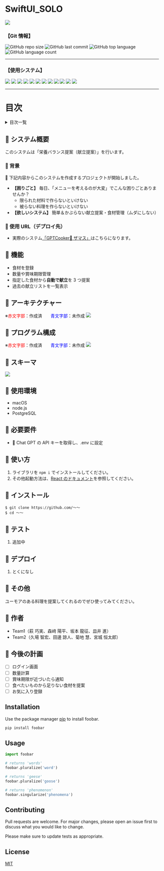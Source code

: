 # SwiftUI_SOLO

![](img/2023-06-05-01-40-06.png)

### 【Git 情報】

![GitHub repo size](https://img.shields.io/github/repo-size/SakamotoRyusei627/GreenfieldProject2)
![GitHub last commit](https://img.shields.io/github/last-commit/SakamotoRyusei627/GreenfieldProject2)
![GitHub top language](https://img.shields.io/github/languages/top/SakamotoRyusei627/GreenfieldProject2)
![GitHub language count](https://img.shields.io/github/languages/count/SakamotoRyusei627/GreenfieldProject2)

---

### 【使用システム】

<div>
<img src="https://img.shields.io/badge/-Git-F05032.svg?logo=git&style=plastic">
<img src="https://img.shields.io/badge/-Javascript-F7DF1E.svg?logo=javascript&style=plastic">
<img src="https://img.shields.io/badge/-Typescript-007ACC.svg?logo=typescript&style=plastic">
<img src="https://img.shields.io/badge/-Css3-1572B6.svg?logo=css3&style=plastic">
<img src="https://img.shields.io/badge/-Html5-E34F26.svg?logo=html5&style=plastic">
<img src="https://img.shields.io/badge/-Postgresql-336791.svg?logo=postgresql&style=plastic">
<img src="https://img.shields.io/badge/-Postman-FF6C37.svg?logo=postman&style=plastic">
<img src="https://img.shields.io/badge/-React-61DAFB.svg?logo=react&style=plastic">
<img src="https://img.shields.io/badge/-Slack-4A154B.svg?logo=slack&style=plastic">
<img src="https://img.shields.io/badge/-Node.js-339933.svg?logo=node.js&style=plastic">
<img src="https://img.shields.io/badge/-Nodemon-76D04B.svg?logo=nodemon&style=plastic">
<img src="https://img.shields.io/badge/-Npm-CB3837.svg?logo=npm&style=plastic">
</div>

<hr>

# 目次

<details>

<summary>目次一覧</summary>

<!-- START doctoc generated TOC please keep comment here to allow auto update -->
<!-- DON'T EDIT THIS SECTION, INSTEAD RE-RUN doctoc TO UPDATE -->

- [🥘 システム概要](#-%E3%82%B7%E3%82%B9%E3%83%86%E3%83%A0%E6%A6%82%E8%A6%81)
  - [🥘 背景](#-%E8%83%8C%E6%99%AF)
  - [🥘 使用 URL（デプロイ先）](#-%E4%BD%BF%E7%94%A8-url%E3%83%87%E3%83%97%E3%83%AD%E3%82%A4%E5%85%88)
- [🥘 機能](#-%E6%A9%9F%E8%83%BD)
- [🥘 アーキテクチャー](#-%E3%82%A2%E3%83%BC%E3%82%AD%E3%83%86%E3%82%AF%E3%83%81%E3%83%A3%E3%83%BC)
- [🥘 プログラム構成](#-%E3%83%97%E3%83%AD%E3%82%B0%E3%83%A9%E3%83%A0%E6%A7%8B%E6%88%90)
- [🥘 スキーマ](#-%E3%82%B9%E3%82%AD%E3%83%BC%E3%83%9E)
- [🥘 使用環境](#-%E4%BD%BF%E7%94%A8%E7%92%B0%E5%A2%83)
- [🥘 必要要件](#-%E5%BF%85%E8%A6%81%E8%A6%81%E4%BB%B6)
- [🥘 使い方](#-%E4%BD%BF%E3%81%84%E6%96%B9)
- [🥘 インストール](#-%E3%82%A4%E3%83%B3%E3%82%B9%E3%83%88%E3%83%BC%E3%83%AB)
- [🥘 テスト](#-%E3%83%86%E3%82%B9%E3%83%88)
- [🥘 デプロイ](#-%E3%83%87%E3%83%97%E3%83%AD%E3%82%A4)
- [🥘 その他](#-%E3%81%9D%E3%81%AE%E4%BB%96)
- [🥘 作者](#-%E4%BD%9C%E8%80%85)
- [🥘 今後の計画](#-%E4%BB%8A%E5%BE%8C%E3%81%AE%E8%A8%88%E7%94%BB)

<!-- END doctoc generated TOC please keep comment here to allow auto update -->

</details>

## 🥘 システム概要

このシステムは「栄養バランス提案（献立提案）」を行います。

### 🥘 背景

🚩 下記内容からこのシステムを作成するプロジェクトが開始しました。

- **【困りごと】** 毎日、「メニューを考えるのが大変」でこんな困りごとありませんか？
  - 限られた材料で作らないといけない
  - 被らない料理を作らないといけない
- **【欲しいシステム】** 簡単＆かぶらない献立提案・食材管理（ムダにしない）

### 🥘 使用 URL（デプロイ先）

- 実際のシステム[「GPTCooker🥘 ザマス」](https://vermouth.onrender.com/)はこちらになります。

## 🥘 機能

- 食材を登録
- 数量や賞味期限管理
- 指定した食材から**自動で献立**を 3 つ提案
- 過去の献立リストを一覧表示

## 🥘 アーキテクチャー

※<font color="Red">赤文字部</font>：作成済　　<font color="blue">青文字部</font>：未作成
![](img/2023-06-05-01-51-15.png)

## 🥘 プログラム構成

※<font color="Red">赤文字部</font>：作成済　　<font color="blue">青文字部</font>：未作成
![](img/2023-06-05-01-58-50.png)

## 🥘 スキーマ

![](img/2023-06-05-01-57-31.png)

## 🥘 使用環境

- macOS
- node.js
- PostgreSQL

## 🥘 必要要件

- 🔑 Chat GPT の API キーを取得し、.env に設定

## 🥘 使い方

1. ライブラリを `npm i` でインストールしてください。
2. その他起動方法は、[React のドキュメント](/README_Install.ja.md)を参照してください。

## 🥘 インストール

```
$ git clone https://github.com/〜〜
$ cd 〜〜
```

## 🥘 テスト

1. 追加中

## 🥘 デプロイ

1. とくになし

## 🥘 その他

ユーモアのある料理を提案してくれるのでぜひ使ってみてください。

## 🥘 作者

- Team1（萩 巧実、森﨑 陽平、坂本 龍征、皿井 進）
- Team2（久場 智宏、田邊 諒人、菊地 慧、宮城 恒太郎）

## 🥘 今後の計画

- [ ] ログイン画面
- [ ] 数量計算
- [ ] 賞味期限が近づいたら通知
- [ ] 食べたいものから足りない食材を提案
- [ ] お気に入り登録

## Installation

Use the package manager [pip](https://pip.pypa.io/en/stable/) to install foobar.

```bash
pip install foobar
```

## Usage

```python
import foobar

# returns 'words'
foobar.pluralize('word')

# returns 'geese'
foobar.pluralize('goose')

# returns 'phenomenon'
foobar.singularize('phenomena')
```

## Contributing

Pull requests are welcome. For major changes, please open an issue first
to discuss what you would like to change.

Please make sure to update tests as appropriate.

## License

[MIT](https://choosealicense.com/licenses/mit/)
